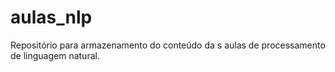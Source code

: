 # aulas_nlp
Repositório para armazenamento do conteúdo da s aulas de processamento de linguagem natural.
